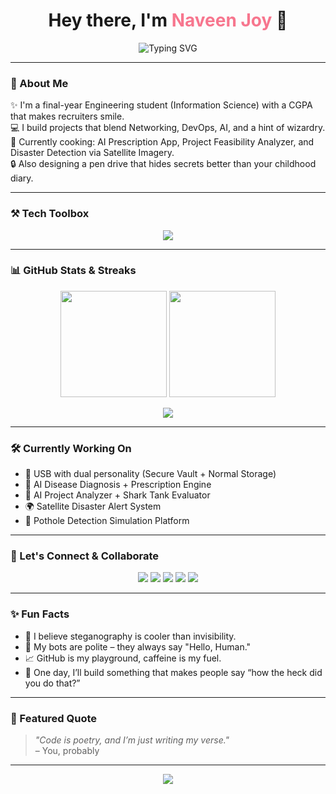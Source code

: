 <!-- NAVEEEN ENGINEERING - CLASSY GITHUB README -->

<h1 align="center">Hey there, I'm <span style="color:#F7768E">Naveen Joy</span> 👋</h1>

<p align="center">
  <img src="https://readme-typing-svg.herokuapp.com?font=Fira+Code&weight=500&size=24&pause=1000&color=F7768E&center=true&vCenter=true&width=435&lines=Aspiring+Engineer+🚀;Problem+Solver+%26+Innovator+💡;Network+Ninja+%26+Python+Wizard+🐍;Always+Learning%2C+Always+Building+🛠️" alt="Typing SVG" />
</p>

---

### 🧠 About Me

✨ I'm a final-year Engineering student (Information Science) with a CGPA that makes recruiters smile.  
💻 I build projects that blend Networking, DevOps, AI, and a hint of wizardry.  
🧪 Currently cooking: AI Prescription App, Project Feasibility Analyzer, and Disaster Detection via Satellite Imagery.  
🔒 Also designing a pen drive that hides secrets better than your childhood diary.

---

### ⚒️ Tech Toolbox

<p align="center">
  <img src="https://skillicons.dev/icons?i=python,java,cpp,html,css,js,react,nodejs,flutter,androidstudio,figma,git,github,linux,bash,vscode" />
</p>

---

### 📊 GitHub Stats & Streaks

<p align="center">
  <img src="https://github-readme-stats.vercel.app/api?username=naveeen-engineering&show_icons=true&theme=tokyonight&rank_icon=github&custom_title=My+Code+Canvas" height="170" />
  <img src="https://github-readme-streak-stats.herokuapp.com?user=naveeen-engineering&theme=tokyonight&hide_border=true" height="170" />
</p>

<p align="center">
  <img src="https://github-readme-stats.vercel.app/api/top-langs/?username=naveeen-engineering&layout=compact&theme=tokyonight&langs_count=10" />
</p>

---

### 🛠️ Currently Working On

- 🔐 USB with dual personality (Secure Vault + Normal Storage)
- 🧬 AI Disease Diagnosis + Prescription Engine
- 🧠 AI Project Analyzer + Shark Tank Evaluator
- 🌍 Satellite Disaster Alert System
- 🧱 Pothole Detection Simulation Platform

---

### 📣 Let's Connect & Collaborate

<p align="center">
  <a href="https://www.linkedin.com/in/naveenjoy18/"><img src="https://img.shields.io/badge/-LinkedIn-blue?style=flat-square&logo=linkedin" /></a>
  <a href="mailto:naveenjvl18@gmail.com"><img src="https://img.shields.io/badge/-Email-EA4335?style=flat-square&logo=gmail&logoColor=white" /></a>
  <a href="https://github.com/naveeen-engineering"><img src="https://img.shields.io/badge/-GitHub-181717?style=flat-square&logo=github" /></a>
  <a href="https://wa.me/919483985321"><img src="https://img.shields.io/badge/-WhatsApp-25D366?style=flat-square&logo=whatsapp&logoColor=white" /></a>
  <a href="https://yourportfolio.com"><img src="https://img.shields.io/badge/-Portfolio-black?style=flat-square&logo=vercel" /></a>
</p>

---

### ✨ Fun Facts

- 🧠 I believe steganography is cooler than invisibility.
- 🤖 My bots are polite – they always say "Hello, Human."
- 📈 GitHub is my playground, caffeine is my fuel.
- 💭 One day, I’ll build something that makes people say “how the heck did you do that?”

---

### 📍 Featured Quote

> *"Code is poetry, and I’m just writing my verse."*  
> – You, probably

---

<p align="center">
  <img src="https://capsule-render.vercel.app/api?type=waving&color=gradient&height=100&section=footer" />
</p>
